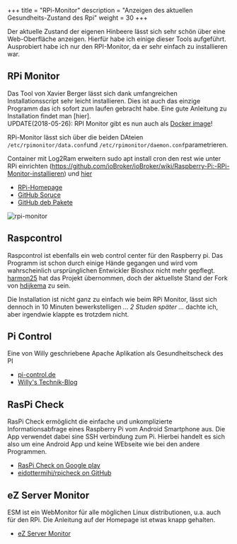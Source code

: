 ﻿+++
title = "RPi-Monitor"
description = "Anzeigen des aktuellen Gesundheits-Zustand des Rpi"
weight = 30
+++

Der aktuelle Zustand der eigenen Hinbeere lässt sich sehr schön über eine Web-Oberfläche anzeigen. Hierfür habe ich einige dieser Tools aufgeführt. Ausprobiert habe ich nur den RPI-Monitor, da er sehr einfach zu installieren war.  

## RPi Monitor
Das Tool von Xavier Berger lässt sich dank umfangreichen Installationsscript sehr leicht installieren. Dies ist auch das einzige Programm das ich sofort zum laufen gebracht habe.
Eine gute Anleitung zu Installation findet man [hier].  
UPDATE(2018-05-26): RPI Monitor gibt es nun auch als [Docker image](https://hub.docker.com/r/michaelmiklis/rpi-monitor/)!

RPi-Monitor lässt sich über die beiden DAteien `/etc/rpimonitor/data.conf`und `/etc/rpimonitor/daemon.conf`parametrieren.


Container mit Log2Ram erweitern
    sudo apt install cron
den rest wie unter RPi einrichten
(https://github.com/ioBroker/ioBroker/wiki/Raspberry-Pi:-RPi-Monitor-installieren) und [hier](https://jankarres.de/2013/11/raspberry-pi-rpi-monitor-installieren/)

* [RPi-Homepage](http://rpi-experiences.blogspot.de/)
* [GitHub Soruce](https://github.com/XavierBerger/RPi-Monitor)
* [GitHub deb Pakete](https://github.com/XavierBerger/RPi-Monitor-deb)

![rpi-monitor](/images/rpi-monitor.png)

## Raspcontrol
Raspcontrol ist ebenfalls ein web control center für den Raspberry pi.
Das Programm ist schon durch einige Hände gegangen und wird vom wahrscheinlich ursprünglichen Entwickler Bioshox nicht mehr gepflegt. [harmon25](https://github.com/harmon25/raspcontrol) hat das Projekt übernommen, doch der aktuellste Stand der Fork von [hdijkema](https://github.com/hdijkema/raspcontrol) zu sein.

Die Installation ist nicht ganz zu einfach wie beim RPi Monitor, lässt sich dennoch in 10 Minuten bewerkstelligen _... 2 Studen später ..._ dachte ich, aber irgendwie klappte es trotzdem nicht.

## Pi Control
Eine von Willy geschriebene Apache Aplikation als Gesundheitscheck des PI

* [pi-control.de](https://pi-control.de/)
* [Willy's Technik-Blog](https://willy-tech.de/)

## RasPi Check
RasPi Check ermöglicht die einfache und unkomplizierte Informationsabfrage eines Raspberry Pi vom Android Smartphone aus. Die App verwendet dabei sine SSH verbindung zum Pi.
Hierbei handelt es sich also um eine Android App und keine WEbseite wie bei den andere Programmen.

* [RasPi Check on Google play](https://play.google.com/store/apps/details?id=de.eidottermihi.raspicheck)
* [eidottermihi/rpicheck on GitHub](https://github.com/eidottermihi/rpicheck)

## eZ Server Monitor
ESM ist ein WebMonitor für alle möglichen Linux distributionen, u.a. auch für den RPi.
Die Anleitung auf der Homepage ist etwas knapp gehalten.

* [eZ Server Monitor](https://ezservermonitor.com/)